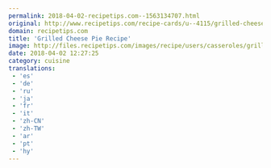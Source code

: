 ```yaml
---
permalink: 2018-04-02-recipetips.com--1563134707.html
original: http://www.recipetips.com/recipe-cards/u--4115/grilled-cheese-pie.asp
domain: recipetips.com
title: 'Grilled Cheese Pie Recipe'
image: http://files.recipetips.com/images/recipe/users/casseroles/grilled_cheese_pie.jpg
date: 2018-04-02 12:27:25
category: cuisine
translations: 
 - 'es'
 - 'de'
 - 'ru'
 - 'ja'
 - 'fr'
 - 'it'
 - 'zh-CN'
 - 'zh-TW'
 - 'ar'
 - 'pt'
 - 'hy'
---
```


